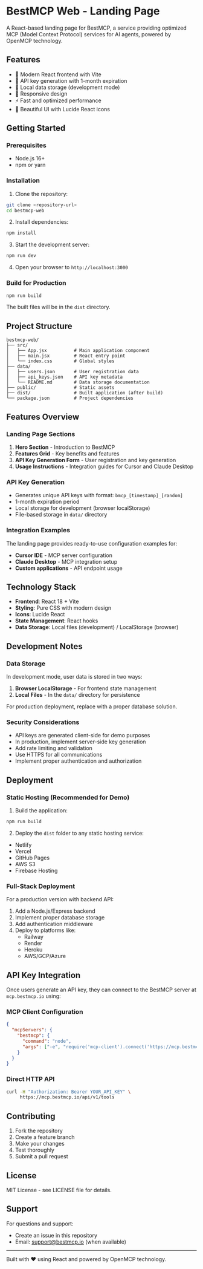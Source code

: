 # BestMCP Web - Landing Page

A React-based landing page for BestMCP, a service providing optimized MCP (Model Context Protocol) services for AI agents, powered by OpenMCP technology.

## Features

- 🚀 Modern React frontend with Vite
- 🔐 API key generation with 1-month expiration
- 💾 Local data storage (development mode)
- 📱 Responsive design
- ⚡ Fast and optimized performance
- 🎨 Beautiful UI with Lucide React icons

## Getting Started

### Prerequisites

- Node.js 16+ 
- npm or yarn

### Installation

1. Clone the repository:
```bash
git clone <repository-url>
cd bestmcp-web
```

2. Install dependencies:
```bash
npm install
```

3. Start the development server:
```bash
npm run dev
```

4. Open your browser to `http://localhost:3000`

### Build for Production

```bash
npm run build
```

The built files will be in the `dist` directory.

## Project Structure

```
bestmcp-web/
├── src/
│   ├── App.jsx          # Main application component
│   ├── main.jsx         # React entry point
│   └── index.css        # Global styles
├── data/
│   ├── users.json       # User registration data
│   ├── api_keys.json    # API key metadata
│   └── README.md        # Data storage documentation
├── public/              # Static assets
├── dist/                # Built application (after build)
└── package.json         # Project dependencies
```

## Features Overview

### Landing Page Sections

1. **Hero Section** - Introduction to BestMCP
2. **Features Grid** - Key benefits and features
3. **API Key Generation Form** - User registration and key generation
4. **Usage Instructions** - Integration guides for Cursor and Claude Desktop

### API Key Generation

- Generates unique API keys with format: `bmcp_[timestamp]_[random]`
- 1-month expiration period
- Local storage for development (browser localStorage)
- File-based storage in `data/` directory

### Integration Examples

The landing page provides ready-to-use configuration examples for:

- **Cursor IDE** - MCP server configuration
- **Claude Desktop** - MCP integration setup
- **Custom applications** - API endpoint usage

## Technology Stack

- **Frontend**: React 18 + Vite
- **Styling**: Pure CSS with modern design
- **Icons**: Lucide React
- **State Management**: React hooks
- **Data Storage**: Local files (development) / LocalStorage (browser)

## Development Notes

### Data Storage

In development mode, user data is stored in two ways:
1. **Browser LocalStorage** - For frontend state management
2. **Local Files** - In the `data/` directory for persistence

For production deployment, replace with a proper database solution.

### Security Considerations

- API keys are generated client-side for demo purposes
- In production, implement server-side key generation
- Add rate limiting and validation
- Use HTTPS for all communications
- Implement proper authentication and authorization

## Deployment

### Static Hosting (Recommended for Demo)

1. Build the application:
```bash
npm run build
```

2. Deploy the `dist` folder to any static hosting service:
- Netlify
- Vercel 
- GitHub Pages
- AWS S3
- Firebase Hosting

### Full-Stack Deployment

For a production version with backend API:

1. Add a Node.js/Express backend
2. Implement proper database storage
3. Add authentication middleware
4. Deploy to platforms like:
   - Railway
   - Render
   - Heroku
   - AWS/GCP/Azure

## API Key Integration

Once users generate an API key, they can connect to the BestMCP server at `mcp.bestmcp.io` using:

### MCP Client Configuration

```json
{
  "mcpServers": {
    "bestmcp": {
      "command": "node",
      "args": ["-e", "require('mcp-client').connect('https://mcp.bestmcp.io', 'YOUR_API_KEY')"]
    }
  }
}
```

### Direct HTTP API

```bash
curl -H "Authorization: Bearer YOUR_API_KEY" \
     https://mcp.bestmcp.io/api/v1/tools
```

## Contributing

1. Fork the repository
2. Create a feature branch
3. Make your changes
4. Test thoroughly
5. Submit a pull request

## License

MIT License - see LICENSE file for details.

## Support

For questions and support:
- Create an issue in this repository
- Email: support@bestmcp.io (when available)

---

Built with ❤️ using React and powered by OpenMCP technology.